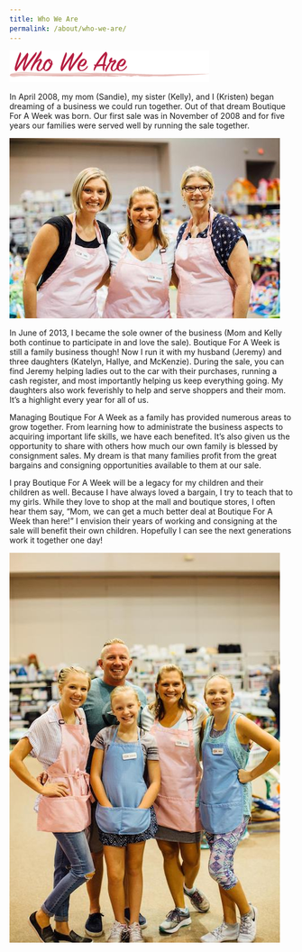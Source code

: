 ```yaml
---
title: Who We Are
permalink: /about/who-we-are/
---
```


![Who We Are](/img/who_we_are1.png "Owners")

In April 2008, my mom (Sandie), my sister (Kelly), and I (Kristen) began dreaming of a business we could run together. Out of that dream Boutique For A Week was born. Our first sale was in November of 2008 and for five years our families were served well by running the sale together.

![](/img/the-girls.jpg)

In June of 2013, I became the sole owner of the business (Mom and Kelly both continue to participate in and love the sale). Boutique For A Week is still a family business though! Now I run it with my husband (Jeremy) and three daughters (Katelyn, Hallye, and McKenzie). During the sale, you can find Jeremy helping ladies out to the car with their purchases, running a cash register, and most importantly helping us keep everything going. My daughters also work feverishly to help and serve shoppers and their mom. It’s a highlight every year for all of us.

Managing Boutique For A Week as a family has provided numerous areas to grow together. From learning how to administrate the business aspects to acquiring important life skills, we have each benefited. It’s also given us the opportunity to share with others how much our own family is blessed by consignment sales. My dream is that many families profit from the great bargains and consigning opportunities available to them at our sale.

I pray Boutique For A Week will be a legacy for my children and their children as well. Because I have always loved a bargain, I try to teach that to my girls. While they love to shop at the mall and boutique stores, I often hear them say, “Mom, we can get a much better deal at Boutique For A Week than here!” I envision their years of working and consigning at the sale will benefit their own children. Hopefully I can see the next generations work it together one day!

![](/img/family-photo.jpg)
